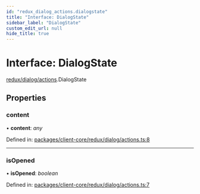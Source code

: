 ```yaml
---
id: "redux_dialog_actions.dialogstate"
title: "Interface: DialogState"
sidebar_label: "DialogState"
custom_edit_url: null
hide_title: true
---
```


# Interface: DialogState

[redux/dialog/actions](../modules/redux_dialog_actions.md).DialogState

## Properties

### content

• **content**: *any*

Defined in: [packages/client-core/redux/dialog/actions.ts:8](https://github.com/xr3ngine/xr3ngine/blob/56376a778/packages/client-core/redux/dialog/actions.ts#L8)

___

### isOpened

• **isOpened**: *boolean*

Defined in: [packages/client-core/redux/dialog/actions.ts:7](https://github.com/xr3ngine/xr3ngine/blob/56376a778/packages/client-core/redux/dialog/actions.ts#L7)
